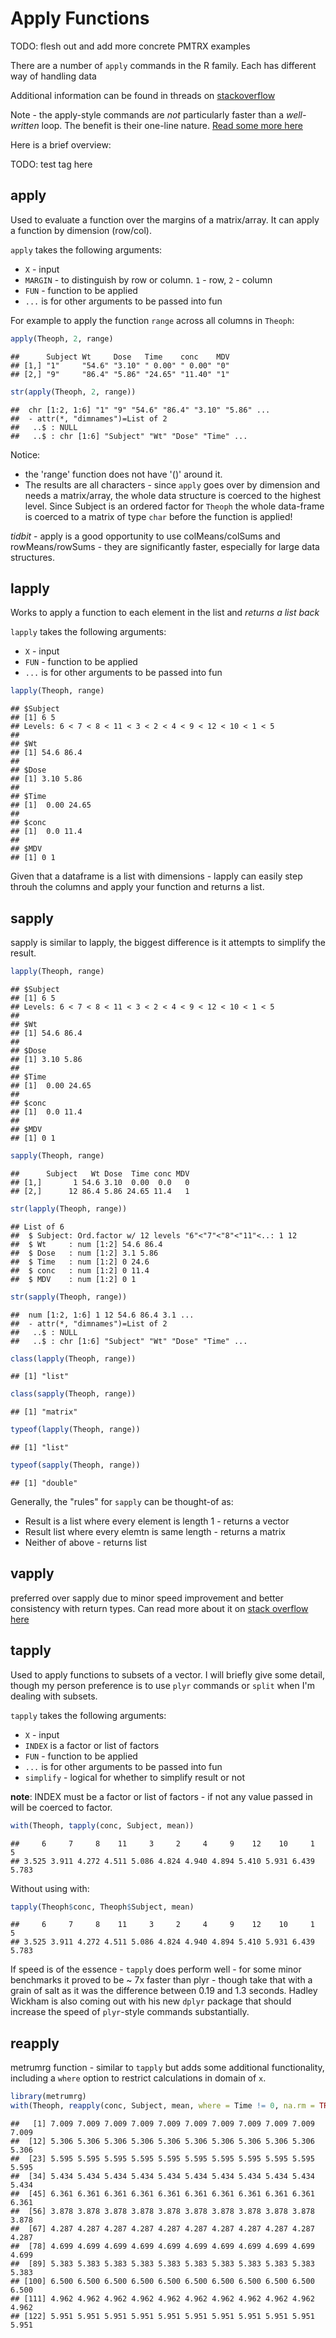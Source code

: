 Apply Functions
========================================================

TODO: flesh out and add more concrete PMTRX examples

There are a number of `apply` commands in the R family. Each has different way of handling data

Additional information can be found in threads on [stackoverflow](http://stackoverflow.com/questions/3505701/r-grouping-functions-sapply-vs-lapply-vs-apply-vs-tapply-vs-by-vs-aggrega)

Note - the apply-style commands are *not* particularly faster than a *well-written* loop. The benefit is their one-line nature. [Read some more here](http://stackoverflow.com/questions/2275896/is-rs-apply-family-more-than-syntactic-sugar?rq=1)

Here is a brief overview:

TODO: test tag here

## apply

Used to evaluate a function over the margins of a matrix/array. It can apply a function by dimension (row/col).  

`apply` takes the following arguments: 
* `X` - input
* `MARGIN` - to distinguish by row or column. `1` - row, `2` - column
* `FUN` - function to be applied
* `...` is for other arguments to be passed into fun

For example to apply the function `range` across all columns in `Theoph`:


```r
apply(Theoph, 2, range)
```

```
##      Subject Wt     Dose   Time    conc    MDV
## [1,] "1"     "54.6" "3.10" " 0.00" " 0.00" "0"
## [2,] "9"     "86.4" "5.86" "24.65" "11.40" "1"
```

```r
str(apply(Theoph, 2, range))
```

```
##  chr [1:2, 1:6] "1" "9" "54.6" "86.4" "3.10" "5.86" ...
##  - attr(*, "dimnames")=List of 2
##   ..$ : NULL
##   ..$ : chr [1:6] "Subject" "Wt" "Dose" "Time" ...
```


Notice:
- the 'range' function does not have '()' around it.
- The results are all characters - since `apply` goes over by dimension and needs a matrix/array, the whole data structure is coerced to the highest level. Since Subject is an ordered factor for `Theoph` the whole data-frame is coerced to a matrix of type `char` before the function is applied!

*tidbit* - apply is a good opportunity to use colMeans/colSums and rowMeans/rowSums - they are significantly faster, especially for large data structures.


## lapply

Works to apply a function to each element in the list and *returns a list back*

`lapply` takes the following arguments:
* `X` - input
* `FUN` - function to be applied
* `...` is for other arguments to be passed into fun


```r
lapply(Theoph, range)
```

```
## $Subject
## [1] 6 5
## Levels: 6 < 7 < 8 < 11 < 3 < 2 < 4 < 9 < 12 < 10 < 1 < 5
## 
## $Wt
## [1] 54.6 86.4
## 
## $Dose
## [1] 3.10 5.86
## 
## $Time
## [1]  0.00 24.65
## 
## $conc
## [1]  0.0 11.4
## 
## $MDV
## [1] 0 1
```


Given that a dataframe is a list with dimensions - lapply can easily step throuh the columns and apply your function and returns a list.

## sapply

sapply is similar to lapply, the biggest difference is it attempts to simplify the result.


```r
lapply(Theoph, range)
```

```
## $Subject
## [1] 6 5
## Levels: 6 < 7 < 8 < 11 < 3 < 2 < 4 < 9 < 12 < 10 < 1 < 5
## 
## $Wt
## [1] 54.6 86.4
## 
## $Dose
## [1] 3.10 5.86
## 
## $Time
## [1]  0.00 24.65
## 
## $conc
## [1]  0.0 11.4
## 
## $MDV
## [1] 0 1
```

```r
sapply(Theoph, range)
```

```
##      Subject   Wt Dose  Time conc MDV
## [1,]       1 54.6 3.10  0.00  0.0   0
## [2,]      12 86.4 5.86 24.65 11.4   1
```

```r
str(lapply(Theoph, range))
```

```
## List of 6
##  $ Subject: Ord.factor w/ 12 levels "6"<"7"<"8"<"11"<..: 1 12
##  $ Wt     : num [1:2] 54.6 86.4
##  $ Dose   : num [1:2] 3.1 5.86
##  $ Time   : num [1:2] 0 24.6
##  $ conc   : num [1:2] 0 11.4
##  $ MDV    : num [1:2] 0 1
```

```r
str(sapply(Theoph, range))
```

```
##  num [1:2, 1:6] 1 12 54.6 86.4 3.1 ...
##  - attr(*, "dimnames")=List of 2
##   ..$ : NULL
##   ..$ : chr [1:6] "Subject" "Wt" "Dose" "Time" ...
```

```r
class(lapply(Theoph, range))
```

```
## [1] "list"
```

```r
class(sapply(Theoph, range))
```

```
## [1] "matrix"
```

```r
typeof(lapply(Theoph, range))
```

```
## [1] "list"
```

```r
typeof(sapply(Theoph, range))
```

```
## [1] "double"
```


Generally, the "rules" for `sapply` can be thought-of as:
* Result is a list where every element is length 1 - returns a vector
* Result list where every elemtn is same length - returns a matrix
* Neither of above - returns list

## vapply

 preferred over sapply due to minor speed improvement and better consistency with return types. Can read more about it on [stack overflow here](http://stackoverflow.com/questions/12339650/why-is-vapply-safer-than-sapply)

## tapply

Used to apply functions to subsets of a vector. I will briefly give some detail, though my person preference is to use `plyr` commands or `split` when I'm dealing with subsets.

`tapply` takes the following arguments: 
* `X` - input
* `INDEX` is a factor or list of factors
* `FUN` - function to be applied
* `...` is for other arguments to be passed into fun
* `simplify` - logical for whether to simplify result or not

**note**: INDEX must be a factor or list of factors - if not any value passed in will be coerced to factor.


```r
with(Theoph, tapply(conc, Subject, mean))
```

```
##     6     7     8    11     3     2     4     9    12    10     1     5 
## 3.525 3.911 4.272 4.511 5.086 4.824 4.940 4.894 5.410 5.931 6.439 5.783
```


Without using with:


```r
tapply(Theoph$conc, Theoph$Subject, mean)
```

```
##     6     7     8    11     3     2     4     9    12    10     1     5 
## 3.525 3.911 4.272 4.511 5.086 4.824 4.940 4.894 5.410 5.931 6.439 5.783
```


If speed is of the essence - `tapply` does perform well - for some minor benchmarks it proved to be ~ 7x faster than plyr - though take that with a grain of salt as it was the difference between 0.19 and 1.3 seconds. Hadley Wickham is also coming out with his new `dplyr` package that should increase the speed of `plyr`-style commands substantially.

## reapply

 metrumrg function - similar to `tapply` but adds some additional functionality, including a `where` option to restrict calculations in domain of `x`.


```r
library(metrumrg)
with(Theoph, reapply(conc, Subject, mean, where = Time != 0, na.rm = TRUE))
```

```
##   [1] 7.009 7.009 7.009 7.009 7.009 7.009 7.009 7.009 7.009 7.009 7.009
##  [12] 5.306 5.306 5.306 5.306 5.306 5.306 5.306 5.306 5.306 5.306 5.306
##  [23] 5.595 5.595 5.595 5.595 5.595 5.595 5.595 5.595 5.595 5.595 5.595
##  [34] 5.434 5.434 5.434 5.434 5.434 5.434 5.434 5.434 5.434 5.434 5.434
##  [45] 6.361 6.361 6.361 6.361 6.361 6.361 6.361 6.361 6.361 6.361 6.361
##  [56] 3.878 3.878 3.878 3.878 3.878 3.878 3.878 3.878 3.878 3.878 3.878
##  [67] 4.287 4.287 4.287 4.287 4.287 4.287 4.287 4.287 4.287 4.287 4.287
##  [78] 4.699 4.699 4.699 4.699 4.699 4.699 4.699 4.699 4.699 4.699 4.699
##  [89] 5.383 5.383 5.383 5.383 5.383 5.383 5.383 5.383 5.383 5.383 5.383
## [100] 6.500 6.500 6.500 6.500 6.500 6.500 6.500 6.500 6.500 6.500 6.500
## [111] 4.962 4.962 4.962 4.962 4.962 4.962 4.962 4.962 4.962 4.962 4.962
## [122] 5.951 5.951 5.951 5.951 5.951 5.951 5.951 5.951 5.951 5.951 5.951
```


